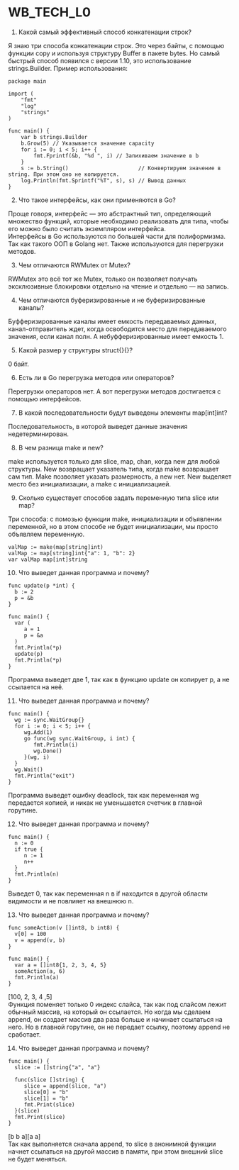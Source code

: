# WB_TECH_L0  
1. Какой самый эффективный способ конкатенации строк?
     
Я знаю три способа конкатенации строк. Это через байты, с помощью функции copy и используя структуру Buffer в пакете bytes. Но самый быстрый способ появился с версии 1.10, это использование strings.Builder. Пример использования:  
```golang
package main
  
import (  
	"fmt"  
	"log"  
	"strings"  
)  
  
func main() {  
	var b strings.Builder  
	b.Grow(5) // Указывается значение capacity  
	for i := 0; i < 5; i++ {  
		fmt.Fprintf(&b, "%d ", i) // Запихиваем значение в b  
	}  
	s := b.String()                      // Конвертируем значение в string. При этом оно не копируется.  
	log.Println(fmt.Sprintf("%T", s), s) // Вывод данных  
}
```
2. Что такое интерфейсы, как они применяются в Go?
  
Проще говоря, интерфейс — это абстрактный тип, определяющий множество функций, которые необходимо реализовать для типа, чтобы его можно
было считать экземпляром интерфейса.  
Интерфейсы в Go используются по большей части для полиформизма. Так как такого ООП в Golang нет. Также используются для перегрузки методов.  

3. Чем отличаются RWMutex от Mutex?
   
RWMutex это всё тот же Mutex, только он позволяет получать эксклюзивные блокировки отдельно на чтение и отдельно — на запись.  

4. Чем отличаются буферизированные и не буферизированные каналы?  

Буфферизированные каналы имеет емкость передаваемых данных, канал-отправитель ждет, когда освободится место для передаваемого значения, если канал полн. А небуфферизированные имеет емкость 1.  

5. Какой размер у структуры struct{}{}?

0 байт.  

6. Есть ли в Go перегрузка методов или операторов?

Перегрузки операторов нет. А вот перегрузки методов достигается с помощью интерфейсов.  

7. В какой последовательности будут выведены элементы map[int]int?

Последовательность, в которой выведет данные значения недетерминирован.

8. В чем разница make и new?

make используется только для slice, map, chan, когда new для любой структуры. New возвращает указатель типа, когда make возвращает сам тип. Make позволяет указать размерность, а new нет. New выделяет место без инициализации, а make с инициализацией.
  
9. Сколько существует способов задать переменную типа slice или map?

Три способа: с помозью функции make, инициализации и объявлении переменной, но в этом способе не будет инициализации, мы просто объявляем переменную.  
```golang
valMap := make(map[string]int)
valMap := map[string]int{"a": 1, "b": 2}
var valMap map[int]string
```
  
10. Что выведет данная программа и почему?
```golang
func update(p *int) {
  b := 2
  p = &b
}

func main() {
  var (
     a = 1
     p = &a
  )
  fmt.Println(*p)
  update(p)
  fmt.Println(*p)
}
```
Программа выведет две 1, так как в функцию update он копирует p, а не ссылается на неё.  

11. Что выведет данная программа и почему?
```golang
func main() {
  wg := sync.WaitGroup{}
  for i := 0; i < 5; i++ {
     wg.Add(1)
     go func(wg sync.WaitGroup, i int) {
        fmt.Println(i)
        wg.Done()
     }(wg, i)
  }
  wg.Wait()
  fmt.Println("exit")
}
```  
Программа выведет ошибку deadlock, так как переменная wg передается копией, и никак не уменьшается счетчик в главной горутине.  

12. Что выведет данная программа и почему?
```golang
func main() {
  n := 0
  if true {
     n := 1
     n++
  }
  fmt.Println(n)
}
```
Выведет 0, так как переменная n в if находится в другой области видимости и не повлияет на внешнюю n.  

13. Что выведет данная программа и почему?
```golang
func someAction(v []int8, b int8) {
  v[0] = 100
  v = append(v, b)
}

func main() {
  var a = []int8{1, 2, 3, 4, 5}
  someAction(a, 6)
  fmt.Println(a)
}
```
[100, 2, 3, 4 ,5]  
Функция поменяет только 0 индекс слайса, так как под слайсом лежит обычный массив, на который он ссылается. Но когда мы сделаем append, он создает массив два раза больше и начинает ссылаться на него. Но в главной горутине, он не передает ссылку, поэтому append не сработает.  

14. Что выведет данная программа и почему?
```golang
func main() {
  slice := []string{"a", "a"}

  func(slice []string) {
     slice = append(slice, "a")
     slice[0] = "b"
     slice[1] = "b"
     fmt.Print(slice)
  }(slice)
  fmt.Print(slice)
}
```  
[b b a][a a]  
Так как выполняется сначала append, то slice в анонимной функции начнет ссылаться на другой массив в памяти, при этом внешний slice не будет меняться.
